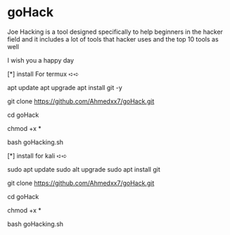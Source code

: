 # goHack

Joe Hacking is a tool designed specifically to help beginners in the hacker field and it includes a lot of tools that hacker uses and the top 10 tools as well 

I wish you a happy day




[*] install For termux ➪➪ 


apt update 
apt upgrade 
apt install git -y

git clone https://github.com/Ahmedxx7/goHack.git 

cd goHack

chmod +x *

bash goHacking.sh 


[*] install for kali ➪➪

sudo apt update 
sudo alt upgrade 
sudo apt install git

git clone https://github.com/Ahmedxx7/goHack.git 

cd goHack

chmod +x *

bash goHacking.sh 




